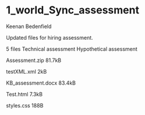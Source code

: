 # 1_world_Sync_assessment

Keenan Bedenfield

Updated files for hiring assessment.

5 files
Technical assessment 
Hypothetical assessment

Assessment.zip
81.7kB

testXML.xml
2kB

KB_assessment.docx
83.4kB

Test.html
7.3kB

styles.css
188B

